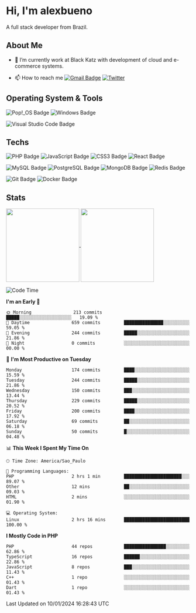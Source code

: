 # Hi, I'm alexbueno

A full stack developer from Brazil.

## About Me

- 🌱 I’m currently work at Black Katz with development of cloud and e-commerce systems.

- 📫 How to reach me [![Gmail Badge](https://img.shields.io/badge/-gmail-c14438?style=for-the-badge&logo=Gmail&logoColor=ffffff)](mailto:alexsandrofbueno@gmail.com) [![Twitter](https://img.shields.io/badge/twitter-1DA1F2.svg?style=for-the-badge&logo=twitter&logoColor=ffffff)](https://twitter.com/Alex_Bueno_7)

## Operating System & Tools

![Pop!_OS Badge](https://img.shields.io/badge/Pop!__OS-48B9C7?logo=popos&logoColor=fff&style=flat)
![Windows Badge](https://img.shields.io/badge/Windows-0078D6?logo=windows&logoColor=fff&style=flat)

![Visual Studio Code Badge](https://img.shields.io/badge/Visual%20Studio%20Code-007ACC?logo=visualstudiocode&logoColor=fff&style=flat)

## Techs

![PHP Badge](https://img.shields.io/badge/PHP-777BB4?logo=php&logoColor=fff&style=flat)
![JavaScript Badge](https://img.shields.io/badge/JavaScript-F7DF1E?logo=javascript&logoColor=000&style=flat)
![CSS3 Badge](https://img.shields.io/badge/CSS3-1572B6?logo=css3&logoColor=fff&style=flat)
![React Badge](https://img.shields.io/badge/React-61DAFB?logo=react&logoColor=000&style=flat)

![MySQL Badge](https://img.shields.io/badge/MySQL-4479A1?logo=mysql&logoColor=fff&style=flat)
![PostgreSQL Badge](https://img.shields.io/badge/PostgreSQL-4169E1?logo=postgresql&logoColor=fff&style=flat)
![MongoDB Badge](https://img.shields.io/badge/MongoDB-47A248?logo=mongodb&logoColor=fff&style=flat)
![Redis Badge](https://img.shields.io/badge/Redis-DC382D?logo=redis&logoColor=fff&style=flat)

![Git Badge](https://img.shields.io/badge/Git-F05032?logo=git&logoColor=fff&style=flat)
![Docker Badge](https://img.shields.io/badge/Docker-2496ED?logo=docker&logoColor=fff&style=flat)


## Stats

<a href="https://github.com/anuraghazra/github-readme-stats">
  <img height=200 align="center" src="https://github-readme-stats.vercel.app/api?username=alexbueno7&theme=dark" />
</a>
<a href="https://github.com/anuraghazra/convoychat">
  <img height=200 align="center" src="https://github-readme-stats.vercel.app/api/top-langs?username=alexbueno7&layout=compact&langs_count=8&card_width=320&theme=dark" />
</a>

<!--START_SECTION:waka-->
![Code Time](http://img.shields.io/badge/Code%20Time-834%20hrs%2049%20mins-blue)

**I'm an Early 🐤** 

```text
🌞 Morning                213 commits         █████░░░░░░░░░░░░░░░░░░░░   19.09 % 
🌆 Daytime                659 commits         ███████████████░░░░░░░░░░   59.05 % 
🌃 Evening                244 commits         █████░░░░░░░░░░░░░░░░░░░░   21.86 % 
🌙 Night                  0 commits           ░░░░░░░░░░░░░░░░░░░░░░░░░   00.00 % 
```
📅 **I'm Most Productive on Tuesday** 

```text
Monday                   174 commits         ████░░░░░░░░░░░░░░░░░░░░░   15.59 % 
Tuesday                  244 commits         █████░░░░░░░░░░░░░░░░░░░░   21.86 % 
Wednesday                150 commits         ███░░░░░░░░░░░░░░░░░░░░░░   13.44 % 
Thursday                 229 commits         █████░░░░░░░░░░░░░░░░░░░░   20.52 % 
Friday                   200 commits         ████░░░░░░░░░░░░░░░░░░░░░   17.92 % 
Saturday                 69 commits          ██░░░░░░░░░░░░░░░░░░░░░░░   06.18 % 
Sunday                   50 commits          █░░░░░░░░░░░░░░░░░░░░░░░░   04.48 % 
```


📊 **This Week I Spent My Time On** 

```text
🕑︎ Time Zone: America/Sao_Paulo

💬 Programming Languages: 
PHP                      2 hrs 1 min         ██████████████████████░░░   89.07 % 
Other                    12 mins             ██░░░░░░░░░░░░░░░░░░░░░░░   09.03 % 
HTML                     2 mins              ░░░░░░░░░░░░░░░░░░░░░░░░░   01.90 % 

💻 Operating System: 
Linux                    2 hrs 16 mins       █████████████████████████   100.00 % 
```

**I Mostly Code in PHP** 

```text
PHP                      44 repos            ████████████████░░░░░░░░░   62.86 % 
TypeScript               16 repos            ██████░░░░░░░░░░░░░░░░░░░   22.86 % 
JavaScript               8 repos             ███░░░░░░░░░░░░░░░░░░░░░░   11.43 % 
C++                      1 repo              ░░░░░░░░░░░░░░░░░░░░░░░░░   01.43 % 
Dart                     1 repo              ░░░░░░░░░░░░░░░░░░░░░░░░░   01.43 % 
```




 Last Updated on 10/01/2024 16:28:43 UTC
<!--END_SECTION:waka-->
